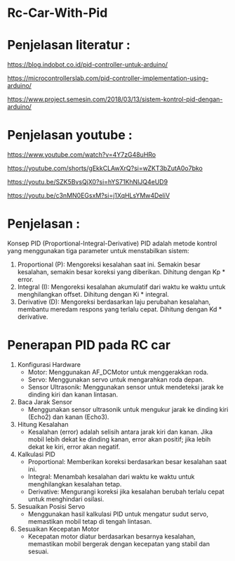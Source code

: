 # Rc-Car-With-Pid
# Penjelasan literatur :
  https://blog.indobot.co.id/pid-controller-untuk-arduino/
  
  https://microcontrollerslab.com/pid-controller-implementation-using-arduino/
  
  https://www.project.semesin.com/2018/03/13/sistem-kontrol-pid-dengan-arduino/
# Penjelasan youtube :
  https://www.youtube.com/watch?v=4Y7zG48uHRo
  
  https://youtube.com/shorts/gEkkCLAwXrQ?si=wZKT3bZutA0o7bko

  https://youtu.be/SZK5BvsQjX0?si=hYS71KhNlJQ4eUD9

  https://youtu.be/c3nMN0EGsxM?si=j1XqHLsYMw4DeIiV
# Penjelasan :
  Konsep PID (Proportional-Integral-Derivative)
  PID adalah metode kontrol yang menggunakan tiga parameter untuk menstabilkan sistem:
   1. Proportional (P): Mengoreksi kesalahan saat ini. Semakin besar kesalahan, semakin besar koreksi yang diberikan.
      Dihitung dengan Kp * error.
   2. Integral (I): Mengoreksi kesalahan akumulatif dari waktu ke waktu untuk menghilangkan offset. Dihitung dengan Ki * integral.
   3. Derivative (D): Mengoreksi berdasarkan laju perubahan kesalahan, membantu meredam respons yang terlalu cepat. Dihitung dengan Kd * derivative.
# Penerapan PID pada RC car
  1. Konfigurasi Hardware
      - Motor: Menggunakan AF_DCMotor untuk menggerakkan roda.
      - Servo: Menggunakan servo untuk mengarahkan roda depan.
      - Sensor Ultrasonik: Menggunakan sensor untuk mendeteksi jarak ke dinding kiri dan kanan lintasan. 
  2. Baca Jarak Sensor
      - Menggunakan sensor ultrasonik untuk mengukur jarak ke dinding kiri (Echo2) dan kanan (Echo3).
  3. Hitung Kesalahan
      - Kesalahan (error) adalah selisih antara jarak kiri dan kanan. Jika mobil lebih dekat ke dinding kanan,
        error akan positif; jika lebih dekat ke kiri, error akan negatif.
  4.  Kalkulasi PID
      - Proportional: Memberikan koreksi berdasarkan besar kesalahan saat ini.
      - Integral: Menambah kesalahan dari waktu ke waktu untuk menghilangkan kesalahan tetap.
      - Derivative: Mengurangi koreksi jika kesalahan berubah terlalu cepat untuk menghindari osilasi.
  5. Sesuaikan Posisi Servo
     - Menggunakan hasil kalkulasi PID untuk mengatur sudut servo, memastikan mobil tetap di tengah lintasan.
  6. Sesuaikan Kecepatan Motor
     - Kecepatan motor diatur berdasarkan besarnya kesalahan, memastikan mobil bergerak dengan kecepatan yang stabil dan sesuai.

